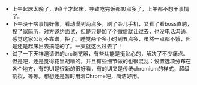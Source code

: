 - 上午起床太晚了，9点半才起床，导致吃完饭都10点多了，上午都不想干事情了。
- 下午没干啥事情好像，看动漫到两点多，刷了会儿手机，又看了看boss直聘，投了家简历，对方邀约面试，但是只是加了个微信就让过去，也没电话沟通，感觉这家公司不靠谱，拒了。睡觉两个多小时到五点多，虽然一点都不饿，但是还是起床出去搞吃的了。一天就这么过去了！
- 试了一下天祥邀请进的arc浏览器，有些功能是挺贴心的，解决了不少痛点。但是吧，还是觉得花里胡哨的，并且有些细节做的也很混乱：设置选项分布在各个地方，有的UI是很新的很好看，有的UI又是传统chromium的样式，超级割裂，等等。想想还是暂时用着Chrome吧，简洁好用。